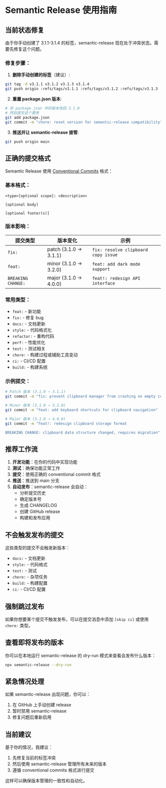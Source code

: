 # Semantic Release 使用指南

## 当前状态修复

由于你手动创建了 3.1.1-3.1.4 的标签，semantic-release 现在处于冲突状态。需要先修复这个问题。

### 修复步骤：

1. **删除手动创建的标签**（建议）:
```bash
git tag -d v3.1.1 v3.1.2 v3.1.3 v3.1.4
git push origin :refs/tags/v3.1.1 :refs/tags/v3.1.2 :refs/tags/v3.1.3 :refs/tags/v3.1.4
```

2. **重置 package.json 版本**:
```bash
# 将 package.json 中的版本改回 3.1.0
# 然后提交这个更改
git add package.json
git commit -m "chore: reset version for semantic-release compatibility"
```

3. **推送并让 semantic-release 接管**:
```bash
git push origin main
```

## 正确的提交格式

Semantic Release 使用 [Conventional Commits](https://www.conventionalcommits.org/) 格式：

### 基本格式：
```
<type>[optional scope]: <description>

[optional body]

[optional footer(s)]
```

### 版本影响：

| 提交类型 | 版本变化 | 示例 |
|---------|---------|------|
| `fix:` | patch (3.1.0 → 3.1.1) | `fix: resolve clipboard copy issue` |
| `feat:` | minor (3.1.0 → 3.2.0) | `feat: add dark mode support` |
| `BREAKING CHANGE:` | major (3.1.0 → 4.0.0) | `feat!: redesign API interface` |

### 常用类型：

- `feat:` - 新功能
- `fix:` - 修复 bug
- `docs:` - 文档更新
- `style:` - 代码格式化
- `refactor:` - 重构代码
- `perf:` - 性能优化
- `test:` - 测试相关
- `chore:` - 构建过程或辅助工具变动
- `ci:` - CI/CD 配置
- `build:` - 构建系统

### 示例提交：

```bash
# Patch 版本 (3.1.0 → 3.1.1)
git commit -m "fix: prevent clipboard manager from crashing on empty content"

# Minor 版本 (3.1.0 → 3.2.0)
git commit -m "feat: add keyboard shortcuts for clipboard navigation"

# Major 版本 (3.1.0 → 4.0.0)
git commit -m "feat!: redesign clipboard storage format

BREAKING CHANGE: clipboard data structure changed, requires migration"
```

## 推荐工作流

1. **开发功能**：在你的代码中实现功能
2. **测试**：确保功能正常工作
3. **提交**：使用正确的 conventional commit 格式
4. **推送**：推送到 main 分支
5. **自动发布**：semantic-release 会自动：
   - 分析提交历史
   - 确定版本号
   - 生成 CHANGELOG
   - 创建 GitHub release
   - 构建和发布应用

## 不会触发发布的提交

这些类型的提交不会触发新版本：
- `docs:` - 文档更新
- `style:` - 代码格式
- `test:` - 测试
- `chore:` - 杂项任务
- `build:` - 构建配置
- `ci:` - CI/CD 配置

## 强制跳过发布

如果你想要某个提交不触发发布，可以在提交消息中添加 `[skip ci]` 或使用 `chore:` 类型。

## 查看即将发布的版本

你可以在本地运行 semantic-release 的 dry-run 模式来查看会发布什么版本：

```bash
npx semantic-release --dry-run
```

## 紧急情况处理

如果 semantic-release 出现问题，你可以：

1. 在 GitHub 上手动创建 release
2. 暂时禁用 semantic-release
3. 修复问题后重新启用

## 当前建议

基于你的情况，我建议：

1. 先修复当前的标签冲突
2. 然后使用 semantic-release 管理所有未来的版本
3. 遵循 conventional commits 格式进行提交

这样可以确保版本管理的一致性和自动化。